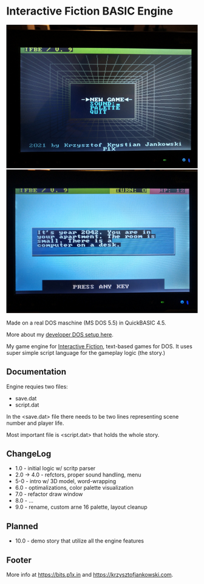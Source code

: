 # Interactive Fiction BASIC Engine

![Menu](ifbe_09_menu.jpg)
![Game](ifbe_09_game.jpg)

Made on a real DOS maschine (MS DOS 5.5) in QuickBASIC 4.5.

More about my [developer DOS setup here](https://bits.p1x.in/using-ms-dos-and-wordstar-in-2021/).

My game engine for [Interactive Fiction](https://en.wikipedia.org/wiki/Interactive_fiction), text-based games for DOS. It uses super simple script language for the gameplay logic (the story.)

## Documentation

Engine requies two files:
- save.dat
- script.dat

In the <save.dat> file there needs to be two lines representing scene number 
and player life.

Most important file is <script.dat> that holds the whole story.

## ChangeLog

- 1.0 - initial logic w/ scritp parser
- 2.0 -> 4.0 - refctors, proper sound handling, menu
- 5-0 - intro w/ 3D model, word-wrapping
- 6.0 - optimalizations, color palette visualization
- 7.0 - refactor draw window
- 8.0 - ...
- 9.0 - rename, custom arne 16 palette, layout cleanup

## Planned

- 10.0 - demo story that utilize all the engine features


## Footer

More info at https://bits.p1x.in and https://krzysztofjankowski.com.
